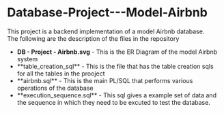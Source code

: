 # Database-Project---Model-Airbnb
This project is a backend implementation of a model Airbnb database.<br/>
The following are the description of the files in the repository<br/>
<ul>
<li><b>DB - Project - Airbnb.svg</b> - This is the ER Diagram of the model Airbnb system</li>
<li>**table_creation_sql** - This is the file that has the table creation sqls for all the tables in the prooject</li>
<li>**airbnb.sql** - This is the main PL/SQL that performs various operations of the database</li>
<li>**execution_sequence.sql** - This sql gives a example set of data and the sequence in which they need to be excuted to test the database.</li>
</ul>
